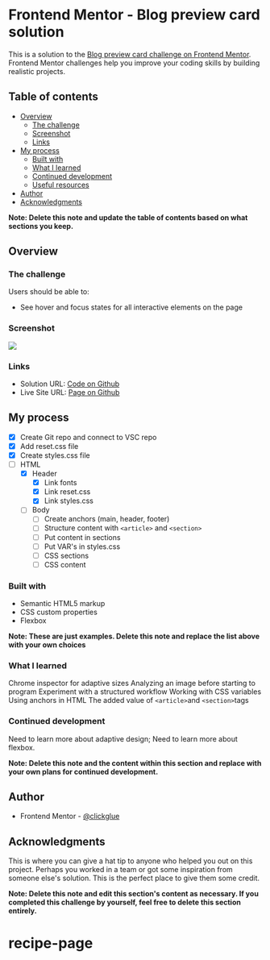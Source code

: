 # Frontend Mentor - Blog preview card solution

This is a solution to the [Blog preview card challenge on Frontend Mentor](https://www.frontendmentor.io/challenges/blog-preview-card-ckPaj01IcS). Frontend Mentor challenges help you improve your coding skills by building realistic projects. 

## Table of contents

- [Overview](#overview)
  - [The challenge](#the-challenge)
  - [Screenshot](#screenshot)
  - [Links](#links)
- [My process](#my-process)
  - [Built with](#built-with)
  - [What I learned](#what-i-learned)
  - [Continued development](#continued-development)
  - [Useful resources](#useful-resources)
- [Author](#author)
- [Acknowledgments](#acknowledgments)

**Note: Delete this note and update the table of contents based on what sections you keep.**

## Overview

### The challenge

Users should be able to:

- See hover and focus states for all interactive elements on the page

### Screenshot

![](./Screenshot%202024-09-28%20at%2017.52.56.png)

### Links

- Solution URL: [Code on Github](https://github.com/clickglue/social-links-profile)
- Live Site URL: [Page on Github](https://clickglue.github.io/social-links-profile/)

## My process

- [x] Create Git repo and connect to VSC repo
- [x] Add reset.css file
- [x] Create styles.css file
- [ ] HTML
  - [x] Header
    - [x] Link fonts
    - [x] Link reset.css
    - [x] Link styles.css
  - [ ] Body
    - [ ] Create anchors (main, header, footer)
    - [ ] Structure content with ```<article>``` and ```<section>```
    - [ ] Put content in sections
    - [ ] Put VAR's in styles.css
    - [ ] CSS sections
    - [ ] CSS content

### Built with

- Semantic HTML5 markup
- CSS custom properties
- Flexbox

**Note: These are just examples. Delete this note and replace the list above with your own choices**

### What I learned

Chrome inspector for adaptive sizes
Analyzing an image before starting to program
Experiment with a structured workflow
Working with CSS variables
Using anchors in HTML
The added value of ```<article>```and ```<section>```tags

### Continued development

Need to learn more about adaptive design;
Need to learn more about flexbox.

**Note: Delete this note and the content within this section and replace with your own plans for continued development.**

## Author

- Frontend Mentor - [@clickglue](https://www.frontendmentor.io/profile/clickglue)


## Acknowledgments

This is where you can give a hat tip to anyone who helped you out on this project. Perhaps you worked in a team or got some inspiration from someone else's solution. This is the perfect place to give them some credit.

**Note: Delete this note and edit this section's content as necessary. If you completed this challenge by yourself, feel free to delete this section entirely.**
# recipe-page
